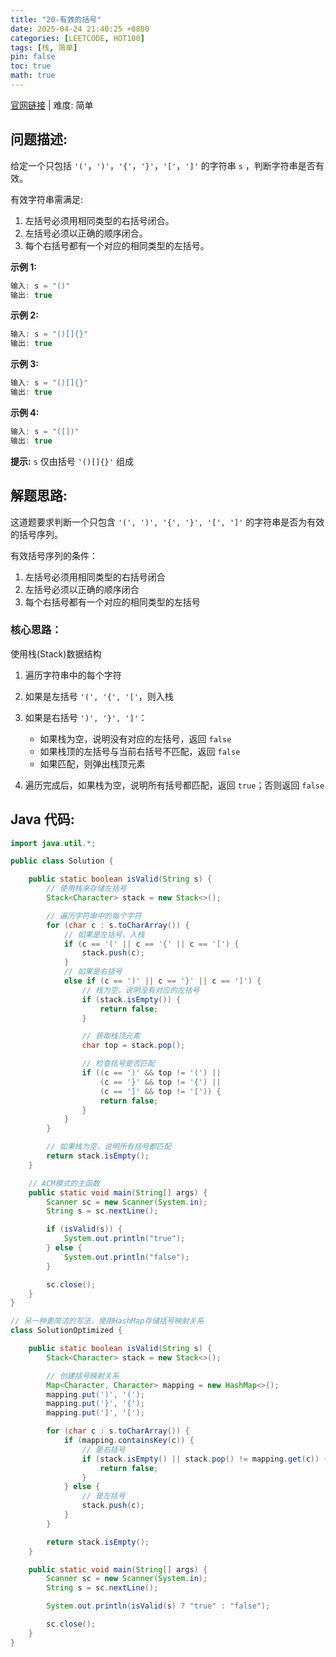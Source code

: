 ```yaml
---
title: "20-有效的括号"
date: 2025-04-24 21:40:25 +0800
categories: [LEETCODE, HOT100]
tags: [栈, 简单]
pin: false
toc: true
math: true
---
```


[官网链接](https://leetcode.cn/problems/valid-parentheses/) \| 难度: 简单

## 问题描述:

给定一个只包括 `'('`，`')'`，`'{'`，`'}'`，`'['`，`']'` 的字符串 `s` ，判断字符串是否有效。

有效字符串需满足:

1. 左括号必须用相同类型的右括号闭合。
2. 左括号必须以正确的顺序闭合。
3. 每个右括号都有一个对应的相同类型的左括号。

**示例 1:**

```java
输入: s = "()"
输出: true
```

**示例 2:**

```java
输入: s = "()[]{}"
输出: true
```

**示例 3:**

```java
输入: s = "()[]{}"
输出: true
```

**示例 4:**

```java
输入: s = "([])"
输出: true
```

**提示:** `s` 仅由括号 `'()[]{}'` 组成

## 解题思路:

这道题要求判断一个只包含 `'(', ')', '{', '}', '[', ']'` 的字符串是否为有效的括号序列。

有效括号序列的条件：

1. 左括号必须用相同类型的右括号闭合
2. 左括号必须以正确的顺序闭合
3. 每个右括号都有一个对应的相同类型的左括号

### 核心思路：

使用栈(Stack)数据结构

1. 遍历字符串中的每个字符
2. 如果是左括号 `'(', '{', '['`，则入栈
3. 如果是右括号 `')', '}', ']'`：

   - 如果栈为空，说明没有对应的左括号，返回 `false`
   - 如果栈顶的左括号与当前右括号不匹配，返回 `false`
   - 如果匹配，则弹出栈顶元素

4. 遍历完成后，如果栈为空，说明所有括号都匹配，返回 `true`；否则返回 `false`

## Java 代码:

```java
import java.util.*;

public class Solution {

    public static boolean isValid(String s) {
        // 使用栈来存储左括号
        Stack<Character> stack = new Stack<>();

        // 遍历字符串中的每个字符
        for (char c : s.toCharArray()) {
            // 如果是左括号，入栈
            if (c == '(' || c == '{' || c == '[') {
                stack.push(c);
            }
            // 如果是右括号
            else if (c == ')' || c == '}' || c == ']') {
                // 栈为空，说明没有对应的左括号
                if (stack.isEmpty()) {
                    return false;
                }

                // 获取栈顶元素
                char top = stack.pop();

                // 检查括号是否匹配
                if ((c == ')' && top != '(') ||
                    (c == '}' && top != '{') ||
                    (c == ']' && top != '[')) {
                    return false;
                }
            }
        }

        // 如果栈为空，说明所有括号都匹配
        return stack.isEmpty();
    }

    // ACM模式的主函数
    public static void main(String[] args) {
        Scanner sc = new Scanner(System.in);
        String s = sc.nextLine();

        if (isValid(s)) {
            System.out.println("true");
        } else {
            System.out.println("false");
        }

        sc.close();
    }
}

// 另一种更简洁的写法，使用HashMap存储括号映射关系
class SolutionOptimized {

    public static boolean isValid(String s) {
        Stack<Character> stack = new Stack<>();

        // 创建括号映射关系
        Map<Character, Character> mapping = new HashMap<>();
        mapping.put(')', '(');
        mapping.put('}', '{');
        mapping.put(']', '[');

        for (char c : s.toCharArray()) {
            if (mapping.containsKey(c)) {
                // 是右括号
                if (stack.isEmpty() || stack.pop() != mapping.get(c)) {
                    return false;
                }
            } else {
                // 是左括号
                stack.push(c);
            }
        }

        return stack.isEmpty();
    }

    public static void main(String[] args) {
        Scanner sc = new Scanner(System.in);
        String s = sc.nextLine();

        System.out.println(isValid(s) ? "true" : "false");

        sc.close();
    }
}
```
